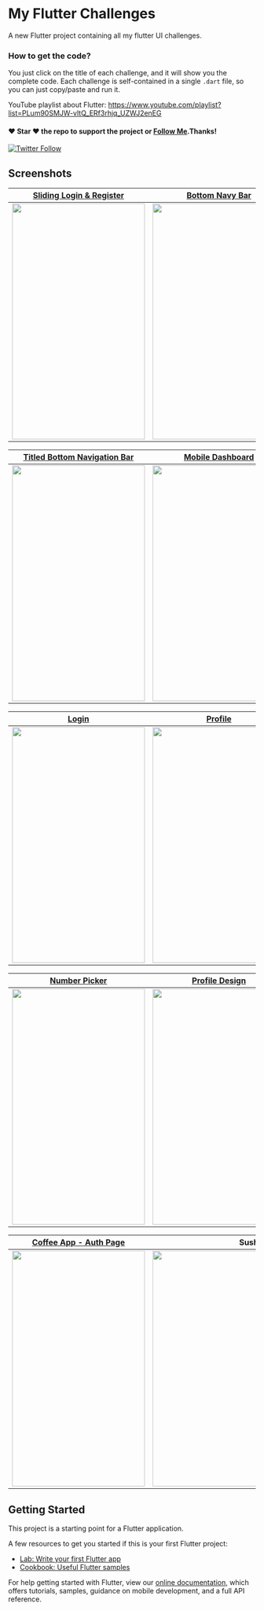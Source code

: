 # My Flutter Challenges

A new Flutter project containing all my flutter UI challenges.

### How to get the code?

You just click on the title of each challenge, and it will show you the complete code.
Each challenge is self-contained in a single `.dart` file, so you can just copy/paste and run it.

YouTube playlist about Flutter: https://www.youtube.com/playlist?list=PLum90SMJW-vltQ_ERf3rhjq_UZWJ2enEG

#### :heart: Star :heart: the repo to support the project or [Follow Me](https://github.com/pedromassango).Thanks!
[![Twitter Follow](https://img.shields.io/twitter/follow/pedromassangom.svg?style=social&label=Follow)](https://twitter.com/pedromassangom)

## Screenshots

| [Sliding Login & Register](https://github.com/pedromassango/my_flutter_challenges/blob/master/lib/sliding_login.dart) | [Bottom Navy Bar](https://github.com/pedromassango/bottom_navy_bar) | [Custom Drawer](https://github.com/pedromassango/flutter_delivery) |
| ------------- | ------------- | ------------- |
| <img src="/screenshots/slidl.gif" width="270" height="480"> | <img src="/screenshots/navy2.gif" width="270" height="480"> | <img src="/screenshots/delivery.gif" width="270" height="480"> |



| [Titled Bottom Navigation Bar](https://github.com/pedromassango/titled_navigation_bar) | [Mobile Dashboard](https://github.com/pedromassango/my_flutter_challenges/blob/master/lib/mobile_dashboard.dart) | [Foldable Options Menu](https://github.com/pedromassango/my_flutter_challenges/blob/master/lib/foldable_options_menu.dart) |
| ------------- | ------------- | ------------- |
| <img src="/screenshots/titled_bottom_bar.gif" width="270" height="480"> | <img src="/screenshots/dashboard.png" width="270" height="480"> | <img src="/screenshots/options_menu.gif" width="270" height="480"> |

| [Login](https://github.com/pedromassango/my_flutter_challenges/blob/master/lib/login_challenge.dart) | [Profile](https://github.com/pedromassango/my_flutter_challenges/blob/master/lib/profile_challenge.dart) | [Home screen](https://github.com/pedromassango/flutter_famguard) |
| ----- | ------- | ------------- |
| <img src="/screenshots/login.png" width="270" height="480"> | <img src="/screenshots/profile.png" width="270" height="480">| <img src="/screenshots/home.png" width="270" height="480"> |

| [Number Picker](https://github.com/pedromassango/slider_number_picker) | [Profile Design](https://github.com/pedromassango/my_flutter_challenges/blob/master/lib/profile_design.dart) | [World Clock](https://github.com/pedromassango/my_flutter_challenges/blob/master/lib/world_clock.dart) |
| ------------- | ----- | ----- |
| <img src="https://github.com/pedromassango/slider_number_picker/blob/master/preview/shot.gif" width="270" height="480"> | <img src="/screenshots/profile_design.png" width="270" height="480"> | <img src="/screenshots/world_clock.png" width="270" height="480"> |


| [Coffee App - Auth Page](https://github.com/pedromassango/my_flutter_challenges/blob/master/lib/coffee_app_auth.dart) | Sushi app UI/UX | Ticket Booking |
| ------------- | ------------- | ------------- |
| <img src="/screenshots/coffee_app_auth_page.gif" width="270" height="480"> | <img src="/screenshots/sushi_ui.gif" height="480"> | <img src="/screenshots/ticket_booking.gif" height="480"> |

## Getting Started

This project is a starting point for a Flutter application.

A few resources to get you started if this is your first Flutter project:

- [Lab: Write your first Flutter app](https://flutter.io/docs/get-started/codelab)
- [Cookbook: Useful Flutter samples](https://flutter.io/docs/cookbook)

For help getting started with Flutter, view our 
[online documentation](https://flutter.io/docs), which offers tutorials, 
samples, guidance on mobile development, and a full API reference.
